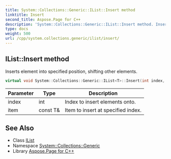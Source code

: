 ```yaml
---
title: System::Collections::Generic::IList::Insert method
linktitle: Insert
second_title: Aspose.Page for C++
description: 'System::Collections::Generic::IList::Insert method. Inserts element into specified position, shifting other elements in C++.'
type: docs
weight: 500
url: /cpp/system.collections.generic/ilist/insert/
---
```

## IList::Insert method


Inserts element into specified position, shifting other elements.

```cpp
virtual void System::Collections::Generic::IList<T>::Insert(int index, const T &item)=0
```


| Parameter | Type | Description |
| --- | --- | --- |
| index | int | Index to insert elements onto. |
| item | const T\& | Item to insert at specified index. |

## See Also

* Class [IList](../)
* Namespace [System::Collections::Generic](../../)
* Library [Aspose.Page for C++](../../../)
